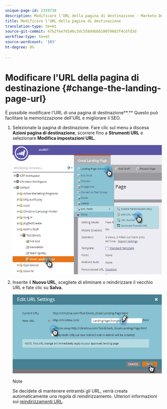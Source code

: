 ```yaml
---
unique-page-id: 2359738
description: Modificare l’URL della pagina di destinazione - Marketo Docs - Documentazione prodotto
title: Modificare l’URL della pagina di destinazione
translation-type: tm+mt
source-git-commit: 47b2fee7d146c3dc558d4bbb10070683f4cdfd3d
workflow-type: tm+mt
source-wordcount: '103'
ht-degree: 0%

---
```



# Modificare l&#39;URL della pagina di destinazione {#change-the-landing-page-url}

È possibile modificare l&#39;URL di una pagina di destinazione**.** Questo può facilitare la memorizzazione dell&#39;URL e migliorare il SEO.

1. Selezionate la pagina di destinazione. Fare clic sul menu a discesa **Azioni pagina di destinazione**, scorrere fino a **Strumenti URL** e selezionare **Modifica impostazioni URL.**

   ![](assets/one.png)

1. Inserite il **Nuovo URL**, scegliete di eliminare o reindirizzare il vecchio URL e fate clic su **Salva.**

   ![](assets/two.png)

   >[!NOTE]
   >
   >Se decidete di mantenere entrambi gli URL, verrà creata automaticamente una regola di reindirizzamento. Ulteriori informazioni sui [reindirizzamenti URL](http://docs.marketo.com/display/public/DOCS/Redirect+a+URL+Path).

